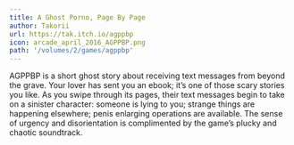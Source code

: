 ```yaml
---
title: A Ghost Porno, Page By Page
author: Takorii
url: https://tak.itch.io/agppbp
icon: arcade_april_2016_AGPPBP.png
path: '/volumes/2/games/agppbp'
---
```

AGPPBP is a short ghost story about receiving text messages from
beyond the grave. Your lover has sent you an ebook; it’s one of
those scary stories you like. As you swipe through its pages,
their text messages begin to take on a sinister character:
someone is lying to you; strange things are happening elsewhere;
penis enlarging operations are available. The sense of urgency
and disorientation is complimented by the game’s plucky and
chaotic soundtrack.